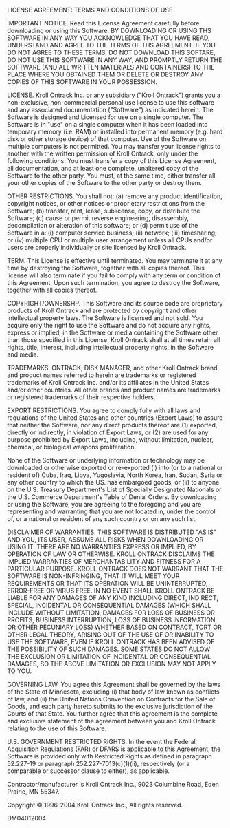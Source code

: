 LICENSE AGREEMENT: TERMS AND CONDITIONS OF USE

IMPORTANT NOTICE. Read this License Agreement carefully before downloading or
using this Software. BY DOWNLOADING OR USING THS SOFTWARE IN ANY WAY YOU
ACKNOWLEDGE THAT YOU HAVE READ, UNDERSTAND AND AGREE TO THE TERMS OF THS
AGREEMENT. IF YOU DO NOT AGREE TO THESE TERMS, DO NOT DOWNLOAD THIS SOFTARE, DO
NOT USE THIS SOFTWARE IN ANY WAY, AND PROMPTLY RETURN THE SOFTWARE (AND ALL
WRITTEN MATERIALS AND CONTAINERS) TO THE PLACE WHERE YOU OBTAINED THEM OR
DELETE OR DESTROY ANY COPIES OF THIS SOFTWARE IN YOUR POSSESSION.

LICENSE. Kroll Ontrack Inc. or any subsidiary ("Kroll Ontrack") grants you a
non-exclusive, non-commercial personal use license to use this software and any
associated documentation ("Software") as indicated herein. The Software is
designed and Licensed for use on a single computer. The Software is in "use" on
a single computer when it has been loaded into temporary memory (i.e. RAM) or
installed into permanent memory (e.g. hard disk or other storage device) of
that computer. Use of the Software on multiple computers is not permitted. You
may transfer your license rights to another with the written permission of
Kroll Ontrack, only under the following conditions: You must transfer a copy of
this License Agreement, all documentation, and at least one complete, unaltered
copy of the Software to the other party. You must, at the same time, either
transfer all your other copies of the Software to the other party or destroy
them.

OTHER RESTRICTIONS. You shall not: (a) remove any product identification,
copyright notices, or other notices or proprietary restrictions from the
Software; (b) transfer, rent, lease, sublicense, copy, or distribute the
Software; (c) cause or permit reverse engineering, disassembly, decompilation
or alteration of this software; or (d) permit use of the Software in a: (i)
computer service business; (ii) network; (iii) timesharing; or (iv) multiple
CPU or multiple user arrangement unless all CPUs and/or users are properly
individually or site licensed by Kroll Ontrack.

TERM. This License is effective until terminated. You may terminate it at any
time by destroying the Software, together with all copies thereof.  This
license will also terminate if you fail to comply with any term or condition of
this Agreement. Upon such termination, you agree to destroy the Software,
together with all copies thereof.

COPYRIGHT/OWNERSHP. This Software and its source code are proprietary products
of Kroll Ontrack and are protected by copyright and other intellectual property
laws. The Software is licensed and not sold. You acquire only the right to use
the Software and do not acquire any rights, express or implied, in the Software
or media containing the Software other than those specified in this License.
Kroll Ontrack shall at all times retain all rights, title, interest, including
intellectual property rights, in the Software and media.

TRADEMARKS. ONTRACK, DISK MANAGER, and other Kroll Ontrack brand and product
names referred to herein are trademarks or registered trademarks of Kroll
Ontrack Inc. and/or its affiliates in the United States and/or other countries.
All other brands and product names are trademarks or registered trademarks of
their respective holders.

EXPORT RESTRICTIONS. You agree to comply fully with all laws and regulations of
the United States and other countries (Export Laws) to assure that neither the
Software, nor any direct products thereof are (1) exported, directly or
indirectly, in violation of Export Laws, or (2) are used for any purpose
prohibited by Export Laws, including, without limitation, nuclear, chemical, or
biological weapons proliferation.

None of the Software or underlying information or technology may be downloaded
or otherwise exported or re-exported (i) into (or to a national or resident of)
Cuba, Iraq, Libya, Yugoslavia, North Korea, Iran, Sudan, Syria or any other
country to which the US. has embargoed goods; or (ii) to anyone on the U.S.
Treasury Department's List of Specially Designated Nationals or the U.S.
Commerce Department's Table of Denial Orders. By downloading or using the
Software, you are agreeing to the foregoing and you are representing and
warranting that you are not located in, under the control of, or a national or
resident of any such country or on any such list.

DISCLAIMER OF WARRANTIES. THIS SOFTWARE IS DISTRIBUTED "AS IS" AND YOU, ITS
USER, ASSUME ALL RISKS WHEN DOWNLOADING OR USING IT. THERE ARE NO WARRANTIES
EXPRESS OR IMPLIED, BY OPERATION OF LAW OR OTHERWISE. KROLL ONTRACK DISCLAIMS
THE IMPLIED WARRANTIES OF MERCHANTABILITY AND FITNESS FOR A PARTICULAR PURPOSE.
KROLL ONTRACK DOES NOT WARRANT THAT THE SOFTWARE IS NON-INFRINGING, THAT IT
WILL MEET YOUR REQUIREMENTS OR THAT ITS OPERATION WILL BE UNINTERRUPTED,
ERROR-FREE OR VIRUS FREE. IN NO EVENT SHALL KROLL ONTRACK BE LIABLE FOR ANY
DAMAGES OF ANY KIND INCLUDING DIRECT, INDIRECT, SPECIAL, INCIDENTAL OR
CONSEQUENTIAL DAMAGES (WHICH SHALL INCLUDE WITHOUT LIMITATION, DAMAGES FOR LOSS
OF BUSINESS OR PROFITS, BUSINESS INTERRUPTION, LOSS OF BUSINESS INFORMATION, OR
OTHER PECUNIARY LOSS) WHETHER BASED ON CONTRACT, TORT OR OTHER LEGAL THEORY,
ARISING OUT OF THE USE OF OR INABILITY TO USE THE SOFTWARE, EVEN IF KROLL
ONTRACK HAS BEEN ADVISED OF THE POSSIBILITY OF SUCH DAMAGES. SOME STATES DO NOT
ALLOW THE EXCLUSION OR LIMITATION OF INCIDENTAL OR CONSEQUENTIAL DAMAGES, SO
THE ABOVE LIMITATION OR EXCLUSION MAY NOT APPLY TO YOU.

GOVERNING LAW: You agree this Agreement shall be governed by the laws of the
State of Minnesota, excluding (i) that body of law known as conflicts of law,
and (ii) the United Nations Convention on Contracts for the Sale of Goods, and
each party hereto submits to the exclusive jurisdiction of the Courts of that
State. You further agree that this agreement is the complete and exclusive
statement of the agreement between you and Kroll Ontrack relating to the use of
this Software.

U.S. GOVERNMENT RESTRICTED RIGHTS. In the event the Federal Acquisition
Regulations (FAR) or DFARS is applicable to this Agreement, the Software is
provided only with Restricted Rights as defined in paragraph 52.227-19 or
paragraph 252.227-7013(c)(1)(ii), respectively (or a comparable or successor
clause to either), as applicable.

Contractor/manufacturer is Kroll Ontrack Inc., 9023 Columbine Road, Eden
Prairie, MN 55347.

Copyright © 1996-2004 Kroll Ontrack Inc., All rights reserved.

DM04012004
